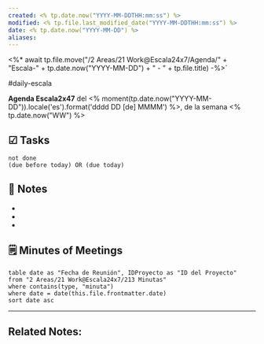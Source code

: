 ```yaml
---
created: <% tp.date.now("YYYY-MM-DDTHH:mm:ss") %>
modified: <% tp.file.last_modified_date("YYYY-MM-DDTHH:mm:ss") %>
date: <% tp.date.now("YYYY-MM-DD") %>
aliases:
---
```

<%* await tp.file.move("/2 Areas/21 Work@Escala24x7/Agenda/" + "Escala-" + tp.date.now("YYYY-MM-DD") + " - " + tp.file.title) -%>`

#daily-escala 

**Agenda Escala2x47** del  <% moment(tp.date.now("YYYY-MM-DD")).locale('es').format('dddd DD [de] MMMM') %>, de la semana <% tp.date.now("WW") %> 

## ☑ Tasks

```tasks
not done
(due before today) OR (due today)
```


## 📓 Notes 
- 
- 
- 


## 🗒 Minutes of Meetings

 ```dataview
table date as "Fecha de Reunión", IDProyecto as "ID del Proyecto"
from "2 Areas/21 Work@Escala24x7/213 Minutas"
where contains(type, "minuta")
where date = date(this.file.frontmatter.date)
sort date asc
```

----
## Related Notes:

